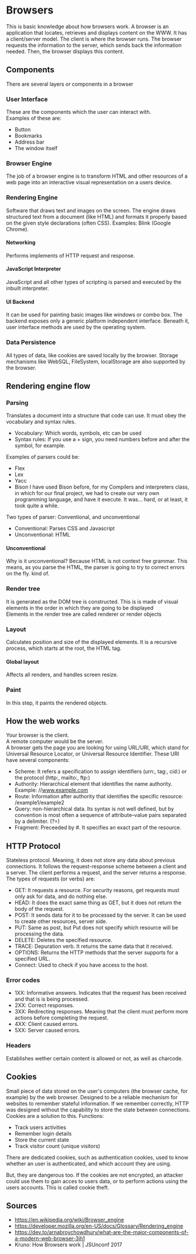 # Browsers 

This is basic knowledge about how browsers work. 
A browser is an application that locates, retrieves and displays content on the WWW. 
It has a client/server model. The client is where the browser runs. 
The browser requests the information to the server, which sends back the information needed. Then, the browser
displays this content. 

## Components 

There are several layers or components in a browser

### User Interface

These are the components which the user can interact with.  
Examples of these are: 
* Button
* Bookmarks 
* Address bar
* The window itself

### Browser Engine

The job of a browser engine is to transform HTML and other resources of a web page into an interactive visual representation on a users device. 

### Rendering Engine

Software that draws text and images on the screen. The engine draws structured text from a document (like HTML) and formats it properly
based on the given style declarations (often CSS). Examples: Blink (Google Chrome). 

#### Networking

Performs implements of HTTP request and response.

#### JavaScript Interpreter

JavaScript and all other types of scripting is parsed and executed by the inbuilt interpreter.

#### UI Backend

 It can be used for painting basic images like windows or combo box. The backend exposes only a generic platform independent interface. Beneath it, user interface methods are used by the operating system.

### Data Persistence

All types of data, like cookies are saved locally by the browser. Storage mechanisms like WebSQL, FileSystem, localStorage are also supported by the browser.


## Rendering engine flow

### Parsing

Translates a document into a structure that code can use. 
It must obey the vocabulary and syntax rules. 
* Vocabulary: Which words, symbols, etc can be used
* Syntax rules: If you use a + sign, you need numbers before and after the symbol, for example. 

Examples of parsers could be: 
* Flex
* Lex
* Yacc
* Bison
I have used Bison before, for my Compilers and interpreters class, in which for our final project, we had to create our very own programming language, and have it execute. It was... hard, or at least, it took quite a while. 

Two types of parser: Conventional, and unconventional
* Conventional: Parses CSS and Javascript
* Unconventional: HTML


#### Unconventional

Why is it unconventional? Because HTML is not context free grammar. This means, as you parse the HTML, the parser is going to try to correct errors on the fly. kind of.

### Render tree

It is generated as the DOM tree is constructed. This is is made of visual elements in the order in which they are going to be displayed  
Elements in the render tree are called renderer or render objects

### Layout

Calculates position and size of the displayed elements. 
It is a recursive process, which starts at the root, the HTML tag. 
#### Global layout
Affects all renders, and handles screen resize. 

### Paint

In this step, it paints the rendered objects. 


## How the web works
Your browser is the client.  
A remote computer would be the server.  
A browser gets the page you are looking for using URL/URI, which stand for Universal Resource Locator, or Universal Resource Identifier. 
These URI have several components: 
* Scheme: It refers a specification to assign identifiers (urn:, tag:, cid:) or the protocol (http:, mailto:, ftp:)
* Authority: Hierarchical element that identifies the name authority. Example: //www.example.com
* Route: Information after authority that identifies the specific resource: /example1/example2
* Query: non-hierarchical data. Its syntax is not well defined, but by convention is most often a sequence of attribute–value pairs separated by a delimiter. (?=)
* Fragment: Preceeded by #. It specifies an exact part of the resource. 

## HTTP Protocol 
Stateless protocol. Meaning, it does not store any data about previous connections. 
It follows the request-response scheme between a client and a server. The client performs a request, and the server returns a response. 
The types of requests (or verbs) are: 
* GET: It requests a resource. For security reasons, get requests must only ask for data, and do nothing else. 
* HEAD: It does the exact same thing as GET, but it does not return the body of the request.
* POST: It sends data for it to be processed by the server. It can be used to create other resources, server side. 
* PUT: Same as post, but Put does not specify which resource will be processing the data. 
* DELETE: Deletes the specified resource.
* TRACE: Depuration verb. It returns the same data that it received. 
* OPTIONS: Returns the HTTP methods that the server supports for a specified URL. 
* Connect: Used to check if you have access to the host. 


### Error codes
* 1XX: Informative answers. Indicates that the request has been received and that is is being processed. 
* 2XX: Correct responses. 
* 3XX: Redirecting responses. Meaning that the client must perform more actions before completing the request. 
* 4XX: Client caused errors. 
* 5XX: Server caused errors. 
### Headers
Establishes wether certain content is allowed or not, as well as charcode. 


## Cookies

Small piece of data stored on the user's computers (the browser cache, for example) by the web browser. Designed to be a reliable mechanism for websites to remember stateful information. 
If we remember correctly, HTTP was designed without the capability to store the state between connections. 
Cookies are a solution to this. 
Functions: 
* Track users activities
* Remember login details
* Store the current state
* Track visitor count (unique visitors)

There are dedicated cookies, such as authentication cookies, used to know whether an user is authenticated, and which account they are using. 

But, they are dangerous too. 
If the cookies are not encrypted, an attacker could use them to gain acces to users data, or to perform actions using the users accounts. 
This is called cookie theft. 
## Sources

* https://en.wikipedia.org/wiki/Browser_engine
* https://developer.mozilla.org/en-US/docs/Glossary/Rendering_engine
* https://dev.to/arnabroychowdhury/what-are-the-major-components-of-a-modern-web-browser-3ih1
 * Kruno: How Browsers work | JSUnconf 2017
